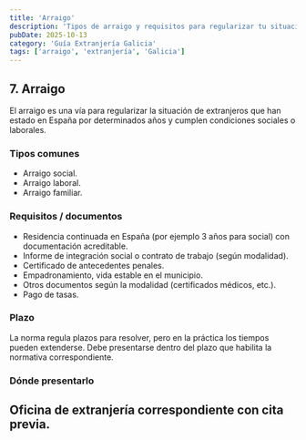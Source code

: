 ```yaml
---
title: 'Arraigo'
description: 'Tipos de arraigo y requisitos para regularizar tu situación en Galicia.'
pubDate: 2025-10-13
category: 'Guía Extranjería Galicia'
tags: ['arraigo', 'extranjería', 'Galicia']
---
```


## 7. Arraigo

El arraigo es una vía para regularizar la situación de extranjeros que han estado en España por determinados años y cumplen condiciones sociales o laborales.

### Tipos comunes

- Arraigo social.
- Arraigo laboral.
- Arraigo familiar.

### Requisitos / documentos

- Residencia continuada en España (por ejemplo 3 años para social) con documentación acreditable.
- Informe de integración social o contrato de trabajo (según modalidad).
- Certificado de antecedentes penales.
- Empadronamiento, vida estable en el municipio.
- Otros documentos según la modalidad (certificados médicos, etc.).
- Pago de tasas.

### Plazo

La norma regula plazos para resolver, pero en la práctica los tiempos pueden extenderse. Debe presentarse dentro del plazo que habilita la normativa correspondiente.

### Dónde presentarlo

## Oficina de extranjería correspondiente con cita previa.
